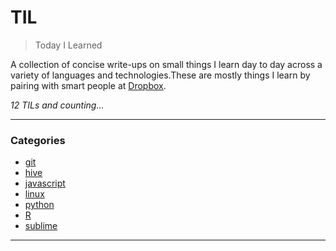 # TIL

> Today I Learned

A collection of concise write-ups on small things I learn day to day across a
variety of languages and technologies.These are mostly things I learn by pairing with
smart people at [Dropbox](http://dropbox.com/).

_12 TILs and counting..._

---

### Categories

* [git](#git)
* [hive](#hive)
* [javascript](#git)
* [linux](#linux)
* [python](#python)
* [R](#R)
* [sublime](#sublime)

---


